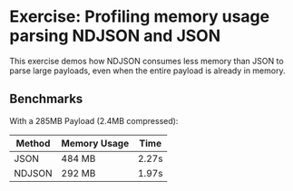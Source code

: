 # Exercise: Profiling memory usage parsing NDJSON and JSON

This exercise demos how NDJSON consumes less memory than JSON to parse
large payloads, even when the entire payload is already in memory.

## Benchmarks

With a 285MB Payload (2.4MB compressed):

| Method | Memory Usage | Time  |
| ------ | ------------ | ----- |
| JSON   | 484 MB       | 2.27s |
| NDJSON | 292 MB       | 1.97s |
